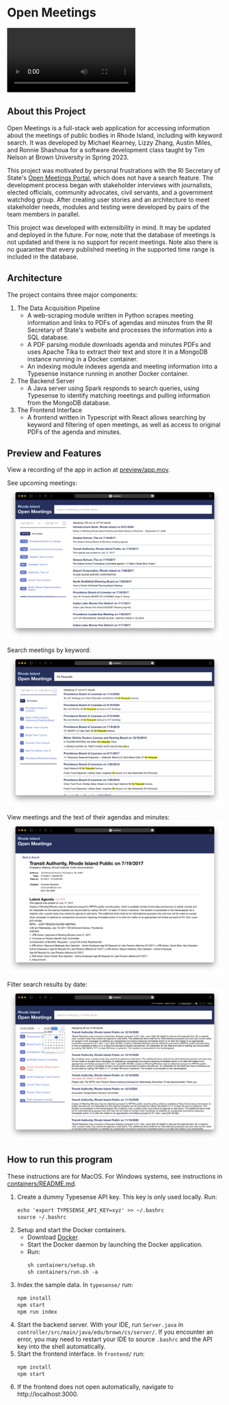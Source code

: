 # Open Meetings

![Preview](preview/preview.mp4)

## About this Project

Open Meetings is a full-stack web application for accessing information about the meetings of public bodies in Rhode Island, including with keyword search. It was developed by Michael Kearney, Lizzy Zhang, Austin Miles, and Ronnie Shashoua for a software development class taught by Tim Nelson at Brown University in Spring 2023.

This project was motivated by personal frustrations with the RI Secretary of State's [Open Meetings Portal](https://opengov.sos.ri.gov/openmeetings), which does not have a search feature. The development process began with stakeholder interviews with journalists, elected officials, community advocates, civil servants, and a government watchdog group. After creating user stories and an architecture to meet stakeholder needs, modules and testing were developed by pairs of the team members in parallel.

This project was developed with extensibility in mind. It may be updated and deployed in the future. For now, note that the database of meetings is not updated and there is no support for recent meetings. Note also there is no guarantee that every published meeting in the supported time range is included in the database.

## Architecture

The project contains three major components:
1. The Data Acquisition Pipeline
   - A web-scraping module written in Python scrapes meeting information and links to PDFs of agendas and minutes from the RI Secretary of State's website and processes the information into a SQL database.
   - A PDF parsing module downloads agenda and minutes PDFs and uses Apache Tika to extract their text and store it in a MongoDB instance running in a Docker container.
   - An indexing module indexes agenda and meeting information into a Typesense instance running in another Docker container.
2. The Backend Server
   - A Java server using Spark responds to search queries, using Typesense to identify matching meetings and pulling information from the MongoDB database.
3. The Frontend Interface
   - A frontend written in Typescript with React allows searching by keyword and filtering of open meetings, as well as access to original PDFs of the agenda and minutes.

## Preview and Features

View a recording of the app in action at [preview/app.mov](preview/app.mov).

See upcoming meetings:
![Main Page](preview/main_page.png)

Search meetings by keyword:
![Search](preview/search.png)

View meetings and the text of their agendas and minutes:
![Meeting Result](preview/meeting_result.png)

Filter search results by date:
![Time Filter](preview/time_filter.png)


## How to run this program

These instructions are for MacOS. For Windows systems, see instructions in [containers/README.md](containers/README.md).

1. Create a dummy Typesense API key. This key is only used locally. Run:
    ```
    echo 'export TYPESENSE_API_KEY=xyz' >> ~/.bashrc
    source ~/.bashrc
    ```
2. Setup and start the Docker containers.
    - Download [Docker](https://www.docker.com/products/docker-desktop/).
    - Start the Docker daemon by launching the Docker application.
    - Run:
        ```
        sh containers/setup.sh
        sh containers/run.sh -a
        ```
3. Index the sample data. In `typesense/` run:
    ```
    npm install
    npm start
    npm run index
    ```
4. Start the backend server. With your IDE, run `Server.java` in `controller/src/main/java/edu/brown/cs/server/`. If you encounter an error, you may need to restart your IDE to source `.bashrc` and the API key into the shell automatically.
5. Start the frontend interface. In `frontend/` run:
    ```
    npm install
    npm start
    ```
6. If the frontend does not open automatically, navigate to http://localhost:3000.
